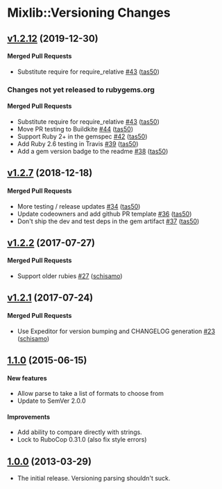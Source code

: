 # Mixlib::Versioning Changes

<!-- latest_release 1.2.12 -->
## [v1.2.12](https://github.com/chef/mixlib-versioning/tree/v1.2.12) (2019-12-30)

#### Merged Pull Requests
- Substitute require for require_relative [#43](https://github.com/chef/mixlib-versioning/pull/43) ([tas50](https://github.com/tas50))
<!-- latest_release -->

<!-- release_rollup since=1.2.7 -->
### Changes not yet released to rubygems.org

#### Merged Pull Requests
- Substitute require for require_relative [#43](https://github.com/chef/mixlib-versioning/pull/43) ([tas50](https://github.com/tas50)) <!-- 1.2.12 -->
- Move PR testing to Buildkite [#44](https://github.com/chef/mixlib-versioning/pull/44) ([tas50](https://github.com/tas50)) <!-- 1.2.11 -->
- Support Ruby 2+ in the gemspec [#42](https://github.com/chef/mixlib-versioning/pull/42) ([tas50](https://github.com/tas50)) <!-- 1.2.10 -->
- Add Ruby 2.6 testing in Travis [#39](https://github.com/chef/mixlib-versioning/pull/39) ([tas50](https://github.com/tas50)) <!-- 1.2.9 -->
- Add a gem version badge to the readme [#38](https://github.com/chef/mixlib-versioning/pull/38) ([tas50](https://github.com/tas50)) <!-- 1.2.8 -->
<!-- release_rollup -->

<!-- latest_stable_release -->
## [v1.2.7](https://github.com/chef/mixlib-versioning/tree/v1.2.7) (2018-12-18)

#### Merged Pull Requests
- More testing / release updates [#34](https://github.com/chef/mixlib-versioning/pull/34) ([tas50](https://github.com/tas50))
- Update codeowners and add github PR template [#36](https://github.com/chef/mixlib-versioning/pull/36) ([tas50](https://github.com/tas50))
- Don&#39;t ship the dev and test deps in the gem artifact [#37](https://github.com/chef/mixlib-versioning/pull/37) ([tas50](https://github.com/tas50))
<!-- latest_stable_release -->

## [v1.2.2](https://github.com/chef/mixlib-versioning/tree/v1.2.2) (2017-07-27)

#### Merged Pull Requests
- Support older rubies [#27](https://github.com/chef/mixlib-versioning/pull/27) ([schisamo](https://github.com/schisamo))

## [v1.2.1](https://github.com/chef/mixlib-versioning/tree/v1.2.1) (2017-07-24)

#### Merged Pull Requests
- Use Expeditor for version bumping and CHANGELOG generation [#23](https://github.com/chef/mixlib-versioning/pull/23) ([schisamo](https://github.com/schisamo))

## [1.1.0](https://github.com/chef/mixlib-versioning/tree/v1.1.0) (2015-06-15)

#### New features

* Allow parse to take a list of formats to choose from
* Update to SemVer 2.0.0

#### Improvements

* Add ability to compare directly with strings.
* Lock to RuboCop 0.31.0 (also fix style errors)


## [1.0.0](https://github.com/chef/mixlib-versioning/tree/v1.0.0) (2013-03-29)

* The initial release. Versioning parsing shouldn't suck.